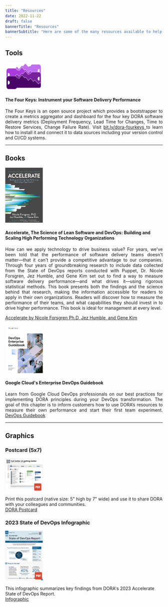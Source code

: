 ```yaml
---
title: "Resources"
date: 2022-11-22
draft: false
bannerTitle: "Resources"
bannerSubtitle: "Here are some of the many resources available to help you understand and apply DORA research in your organization."
---
```


## Tools



<section>
    <article>
    <a href="https://github.com/dora-team/fourkeys" target="_blank">
        <img src="img/fourkeys.png" width="120">
    </a>
    <aside>
    <h4>The Four Keys: Instrument your Software Delivery Performance</h4>
    <p align="justify">The Four Keys is an open source project which provides a bootstrapper to create a metrics aggregator and dashboard for the four key DORA software delivery metrics (Deployment Frequency, Lead Time for Changes, Time to Restore Services, Change Failure Rate). Visit <a href="https://bit.ly/dora-fourkeys" target="_blank">bit.ly/dora-fourkeys </a>to learn how to install it and connect it to data sources including your version control and CI/CD systems.</p>
    </aside>
    </article>
</section>



-----

## Books

<section>
    <article>
    <a href="https://www.google.com/books/edition/_/Kax-DwAAQBAJ?hl=en" target="_blank"><img src="img/accelerate.png"  width="120"></a>
    <aside>
    <h4> Accelerate, The Science of Lean Software and DevOps: Building and Scaling High Performing Technology Organizations </h4>
    <p align="justify">How can we apply technology to drive business value? For years, we've been told that the performance of software delivery teams doesn't matter―that it can't provide a competitive advantage to our companies. Through four years of groundbreaking research to include data collected from the State of DevOps reports conducted with Puppet, Dr. Nicole Forsgren, Jez Humble, and Gene Kim set out to find a way to measure software delivery performance―and what drives it―using rigorous statistical methods. This book presents both the findings and the science behind that research, making the information accessible for readers to apply in their own organizations. Readers will discover how to measure the performance of their teams, and what capabilities they should invest in to drive higher performance. This book is ideal for management at every level.</p>
    </aside>
    </article>
</section>

[Accelerate by Nicole Forsgren Ph.D, Jez Humble, and Gene Kim](https://www.google.com/books/edition/_/Kax-DwAAQBAJ?hl=en)


<section>
    <article>
    <a href="https://cloud.google.com/resources/dora-enterprise-guidebook" target="_blank" target="_blank"><img src="img/Enterprise-DevOps-Guidebook.png"  width="120"></a>
    <aside>
    <h4> Google Cloud's Enterprise DevOps Guidebook  </h4>
    <p align="justify">Learn from Google Cloud DevOps professionals on our best practices for implementing DORA principles during your DevOps transformation. The goal of this chapter is to inform customers how to use DORA’s resources to measure their own performance and start their first team experiment. <a href="https://cloud.google.com/resources/dora-enterprise-guidebook" target="_blank">DevOps Guidebook</a></p>
    </aside>
    </article>
</section>

-----
## Graphics

<grid class="border_none">
    <item>
        <h3>Postcard (5x7)</h3>
        <content>
        <a href="img/DORA_Postcard_2023-10.pdf" target="_blank"><img src="img/DORA_Postcard_2023-10_thumb.png" style="max-width:120px;"></a>
        <p>
            Print this postcard (native size: 5" high by 7" wide) and use it to share DORA with your colleagues and communities.
            <br>
            <a href="img/DORA_Postcard_2023-10.pdf" target="_blank">DORA Postcard</a>
        </p>
        </content>
    </item>
    <item>
        <h3 id="graphics">2023 State of DevOps Infographic</h3>
        <content>
        <a href="img/2023-DORA-Report-Infographic.v10.pdf" target="_blank"><img src="img/2023-DORA-Report-Infographic_thumb.png " style="max-width:120px;"></a>
        <p>
            This infographic summarizes key findings from DORA's 2023 Accelerate State of DevOps Report.
            <br>
            <a href="img/2023-DORA-Report-Infographic.v10.pdf" target="_blank">Infographic</a>
        </p>
        </content>
    </item>
</grid>